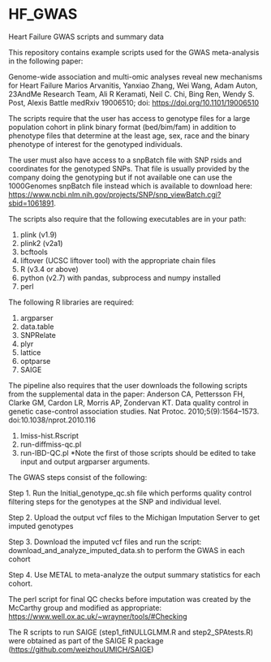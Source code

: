 # HF_GWAS
Heart Failure GWAS scripts and summary data

This repository contains example scripts used for the GWAS meta-analysis in the following paper:

Genome-wide association and multi-omic analyses reveal new mechanisms for Heart Failure
Marios Arvanitis, Yanxiao Zhang, Wei Wang, Adam Auton, 23AndMe Research Team, Ali R Keramati, Neil C. Chi, Bing Ren, Wendy S. Post, Alexis Battle
medRxiv 19006510; doi: https://doi.org/10.1101/19006510

The scripts require that the user has access to genotype files for a large population cohort in plink binary format (bed/bim/fam) 
in addition to phenotype files that determine at the least age, sex, race and the binary phenotype of interest for the genotyped individuals.

The user must also have access to a snpBatch file with SNP rsids and coordinates for the genotyped SNPs. 
That file is usually provided by the company doing the genotyping but if not available 
one can use the 1000Genomes snpBatch file instead which is available to download here: 
https://www.ncbi.nlm.nih.gov/projects/SNP/snp_viewBatch.cgi?sbid=1061891.

The scripts also require that the following executables are in your path:
1. plink (v1.9)
2. plink2 (v2a1)
3. bcftools
4. liftover (UCSC liftover tool) with the appropriate chain files
5. R (v3.4 or above)
6. python (v2.7) with pandas, subprocess and numpy installed
7. perl

The following R libraries are required:
1. argparser
2. data.table
3. SNPRelate
4. plyr
5. lattice
6. optparse
7. SAIGE

The pipeline also requires that the user downloads the following scripts from the supplemental data in the paper:
Anderson CA, Pettersson FH, Clarke GM, Cardon LR, Morris AP, Zondervan KT. 
Data quality control in genetic case-control association studies. 
Nat Protoc. 2010;5(9):1564–1573. doi:10.1038/nprot.2010.116
1. lmiss-hist.Rscript
2. run-diffmiss-qc.pl
3. run-IBD-QC.pl
*Note the first of those scripts should be edited to take input and output argparser arguments.

The GWAS steps consist of the following:

Step 1.
Run the Initial_genotype_qc.sh file which performs quality control filtering steps for the genotypes at the SNP and individual level.

Step 2.
Upload the output vcf files to the Michigan Imputation Server to get imputed genotypes

Step 3.
Download the imputed vcf files and run the script: download_and_analyze_imputed_data.sh to perform the GWAS in each cohort

Step 4.
Use METAL to meta-analyze the output summary statistics for each cohort.

The perl script for final QC checks before imputation was created by the McCarthy group and modified as appropriate:
https://www.well.ox.ac.uk/~wrayner/tools/#Checking

The R scripts to run SAIGE (step1_fitNULLGLMM.R and step2_SPAtests.R) were obtained as part of the SAIGE R package (https://github.com/weizhouUMICH/SAIGE)

